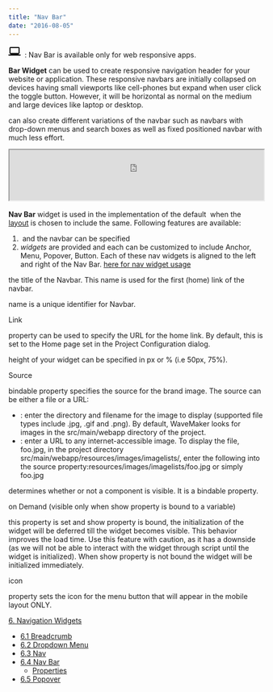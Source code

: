 ```yaml
---
title: "Nav Bar"
date: "2016-08-05"
---
```


![](../assets/laptop.png)  : Nav Bar is available only for web responsive apps.

**Bar Widget** can be used to create responsive navigation header for your website or application. These responsive navbars are initially collapsed on devices having small viewports like cell-phones but expand when user click the toggle button. However, it will be horizontal as normal on the medium and large devices like laptop or desktop.

can also create different variations of the navbar such as navbars with drop-down menus and search boxes as well as fixed positioned navbar with much less effort.

<iframe width="100%" height="100" style="background-color: snow;" allowtransparency="true" src="https://apps.wavemakeronline.com/documentation_snippets/#/Navbar"></iframe>

**Nav Bar** widget is used in the implementation of the default  when the [layout](/learn/app-development/ui-design/page-concepts/page-layouts/) is chosen to include the same. Following features are available:

1.  and  the navbar can be specified
2. _widgets_ are provided and each can be customized to include Anchor, Menu, Popover, Button. Each of these nav widgets is aligned to the left and right of the Nav Bar. [here for nav widget usage](/learn/app-development/widgets/navigation/nav/)

the title of the Navbar. This name is used for the first (home) link of the navbar.

name is a unique identifier for Navbar.

Link

property can be used to specify the URL for the home link. By default, this is set to the Home page set in the Project Configuration dialog.

height of your widget can be specified in px or % (i.e 50px, 75%).

Source

bindable property specifies the source for the brand image. The source can be either a file or a URL:

- : enter the directory and filename for the image to display (supported file types include .jpg, .gif and .png). By default, WaveMaker looks for images in the src/main/webapp directory of the project.
- : enter a URL to any internet-accessible image. To display the file, foo.jpg, in the project directory src/main/webapp/resources/images/imagelists/, enter the following into the source property:resources/images/imagelists/foo.jpg or simply foo.jpg

determines whether or not a component is visible. It is a bindable property.

on Demand (visible only when show property is bound to a variable)

this property is set and show property is bound, the initialization of the widget will be deferred till the widget becomes visible. This behavior improves the load time. Use this feature with caution, as it has a downside (as we will not be able to interact with the widget through script until the widget is initialized). When show property is not bound the widget will be initialized immediately.

icon

property sets the icon for the menu button that will appear in the mobile layout ONLY.

[6\. Navigation Widgets](/learn/app-development/widgets/widget-library/#nav-widgets)

- [6.1 Breadcrumb](/learn/app-development/widgets/navigation/breadcrumb/)
- [6.2 Dropdown Menu](/learn/app-development/widgets/navigation/dropdown-menu/)
- [6.3 Nav](/learn/app-development/widgets/navigation/nav/)
- [6.4 Nav Bar](/learn/app-development/widgets/navigation/nav-bar/)
    - [Properties](#properties)
- [6.5 Popover](/learn/app-development/widgets/navigation/popover/)
